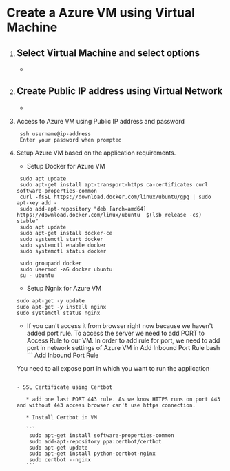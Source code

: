 # Create a Azure VM using Virtual Machine

1. Select Virtual Machine and select options 
   -
   -

2. Create Public IP address using Virtual Network
   -
   -

3. Access to Azure VM using Public IP address and password

   ```
    ssh username@ip-address
    Enter your password when prompted
   ```

4. Setup Azure VM based on the application requirements.
   - Setup Docker for Azure VM
   ```
    sudo apt update
    sudo apt-get install apt-transport-https ca-certificates curl software-properties-common
    curl -fsSL https://download.docker.com/linux/ubuntu/gpg | sudo apt-key add -
    sudo add-apt-repository "deb [arch=amd64] https://download.docker.com/linux/ubuntu  $(lsb_release -cs)  stable"
    sudo apt update
    sudo apt-get install docker-ce
    sudo systemctl start docker
    sudo systemctl enable docker
    sudo systemctl status docker

    sudo groupadd docker
    sudo usermod -aG docker ubuntu
    su - ubuntu
    ```

   - Setup Ngnix for Azure VM

    ```
    sudo apt-get -y update
    sudo apt-get -y install nginx
    sudo systemctl status nginx

    ```
    - If you can't access it from browser right now because we haven't added port rule. To access the server we need to add PORT to Access Rule to our VM. In order to add rule for port, we need to add port in network settings of Azure VM in Add Inbound Port Rule 
    bash ```
    Add Inbound Port Rule

    You need to all expose port in which you want to run the application
    ```

    - SSL Certificate using Certbot

       * add one last PORT 443 rule. As we know HTTPS runs on port 443 and without 443 access browser can't use https connection.

       * Install Certbot in VM

       ```
        sudo apt-get install software-properties-common
        sudo add-apt-repository ppa:certbot/certbot
        sudo apt-get update
        sudo apt-get install python-certbot-nginx
        sudo certbot --nginx
       ```
